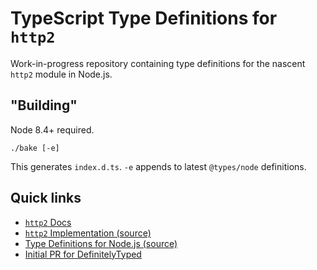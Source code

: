# TypeScript Type Definitions for `http2`

Work-in-progress repository containing type definitions for the nascent `http2` module in Node.js.

## "Building"

Node 8.4+ required.

```
./bake [-e]
```

This generates `index.d.ts`. `-e` appends to latest `@types/node` definitions.

## Quick links

* [`http2` Docs](https://nodejs.org/api/http2.html)
* [`http2` Implementation (source)](https://github.com/nodejs/node/blob/master/lib/internal/http2/core.js)
* [Type Definitions for Node.js (source)](https://github.com/DefinitelyTyped/DefinitelyTyped/blob/master/types/node/index.d.ts)
* [Initial PR for DefinitelyTyped](https://github.com/DefinitelyTyped/DefinitelyTyped/pull/18952)
